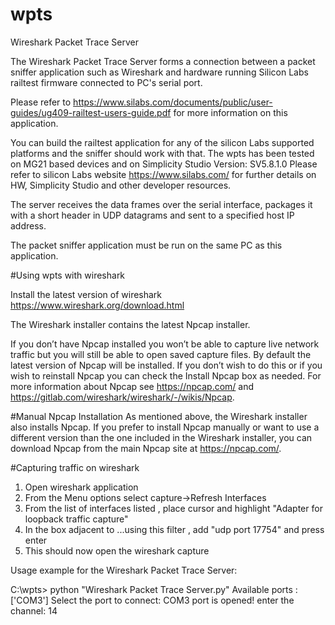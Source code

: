 # wpts
Wireshark Packet Trace Server


The Wireshark Packet Trace Server forms a connection between a packet sniffer application such as Wireshark
and hardware running Silicon Labs railtest firmware connected to PC's serial port.

Please refer to 
https://www.silabs.com/documents/public/user-guides/ug409-railtest-users-guide.pdf
for more information on this application. 

You can build the railtest application for any of the silicon Labs supported platforms and the sniffer should work with that. 
The wpts has been tested on MG21 based devices and on Simplicity Studio Version: SV5.8.1.0
Please refer to silicon Labs website https://www.silabs.com/ for further details on HW, Simplicity Studio and other developer resources.
 
The server receives the data frames over the serial interface, packages it with a short header in UDP datagrams 
and sent to a specified host IP address.

The packet sniffer application must be run on the same PC as this application.

#Using wpts with wireshark

Install the latest version of wireshark 
https://www.wireshark.org/download.html

The Wireshark installer contains the latest Npcap installer.

If you don’t have Npcap installed you won’t be able to capture live network traffic but you will still be able to 
open saved capture files. By default the latest version of Npcap will be installed. 
If you don’t wish to do this or if you wish to reinstall Npcap you can check the Install Npcap box as needed.
For more information about Npcap see https://npcap.com/ and https://gitlab.com/wireshark/wireshark/-/wikis/Npcap.

#Manual Npcap Installation
As mentioned above, the Wireshark installer also installs Npcap. 
If you prefer to install Npcap manually or want to use a different version than the one included in the Wireshark installer, 
you can download Npcap from the main Npcap site at https://npcap.com/.


#Capturing traffic on wireshark
1. Open wireshark application
2. From the Menu options select capture->Refresh Interfaces
3. From the list of interfaces listed , place cursor and highlight "Adapter for loopback traffic capture"
4. In the box adjacent to ...using this filter , add "udp port 17754" and press enter
5. This should now open the wireshark capture
 

Usage example for the Wireshark Packet Trace Server:

C:\wpts> python "Wireshark Packet Trace Server.py"
Available ports :  ['COM3']
Select the port to connect: COM3
port is opened!
enter the channel: 14

